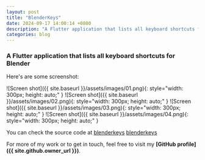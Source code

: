 ```yaml
---
layout: post
title: "BlenderKeys"
date: 2024-09-17 14:00:14 +0800
description: "A Flutter application that lists all keyboard shortcuts for Blender"
categories: blog
---
```


### A Flutter application that lists all keyboard shortcuts for Blender

Here's are some screenshot:

<!-- ![Screen shot]({{ site.baseurl }}/assets/images/01.png) -->

![Screen shot]({{ site.baseurl }}/assets/images/01.png){: style="width: 300px; height: auto;" }
![Screen shot]({{ site.baseurl }}/assets/images/02.png){: style="width: 300px; height: auto;" }
![Screen shot]({{ site.baseurl }}/assets/images/03.png){: style="width: 300px; height: auto;" }
![Screen shot]({{ site.baseurl }}/assets/images/04.png){: style="width: 300px; height: auto;" }

<!-- {% highlight ruby %} -->
<!-- def print_hi(name) -->
<!-- puts "Hi, #{name}" -->
<!-- end -->
<!-- print_hi('Tom') -->
<!-- #=> prints 'Hi, Tom' to STDOUT. -->
<!-- {% endhighlight %} -->

You can check the source code at [blenderkeys] [blenderkeys]

For more of my work or to get in touch, feel free to visit my **[GitHub profile]({{ site.github.owner_url }})**.

[blenderkeys]: https://github.com/nekomangini/blenderkeys
